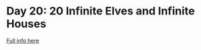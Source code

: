 # Day 20: 20 Infinite Elves and Infinite Houses

[Full info here](https://adventofcode.com/2015/day/20)

